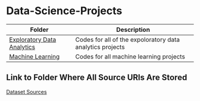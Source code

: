 # Data-Science-Projects

| Folder            | Description   |
| ----------------- | ------------- |
| [Exploratory Data Analytics](https://github.com/Tanner-Barbour/Data-Science-Projects/tree/main/Exploratory%20Data%20Analytics)| Codes for all of the expoloratory data analytics projects |
| [Machine Learning](https://pages.github.com/)| Codes for all machine learning projects  |

Link to Folder Where All Source URls Are Stored
--------------------------------------------
[Dataset Sources](https://github.com/Tanner-Barbour/Data-Science-Projects/blob/main/Sources/)
